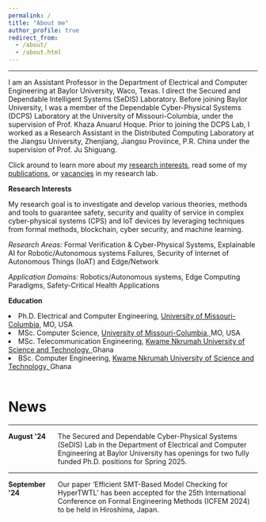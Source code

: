 ```yaml
---
permalink: /
title: "About me"
author_profile: true
redirect_from: 
  - /about/
  - /about.html
---
```

<hr>
I am an Assistant Professor in the Department of Electrical and Computer Engineering at Baylor University, Waco, Texas. I direct the Secured and Dependable Intelligent Systems (SeDIS) Laboratory. Before joining Baylor University, I was a member of the Dependable Cyber-Physical Systems (DCPS) Laboratory at the University of Missouri-Columbia, under the supervision of Prof. Khaza Anuarul Hoque. Prior to joining the DCPS Lab, I worked as a Research Assistant in the Distributed Computing Laboratory at the Jiangsu University, Zhenjiang, Jiangsu Proviince, P.R. China under the supervision of Prof. Ju Shiguang.

Click around to learn more about my <a href="https://ernestbonnah.github.io/research/">research interests</a>, read some of my <a href="https://ernestbonnah.github.io/publications/">publications</a>, or <a href="https://ernestbonnah.github.io/opening/">vacancies</a> in my research lab.

<b>Research Interests</b> 

My research goal is to investigate and develop various theories, methods and tools to guarantee safety, security and quality of service in complex cyber-physical systems (CPS) and IoT devices by leveraging techniques from formal methods, blockchain, cyber security, and machine learning.

<em>Research Areas:</em> Formal Verification & Cyber-Physical Systems, Explainable AI for Robotic/Autonomous systems Failures, Security of Internet of Autonomous Things (IoAT) and Edge/Network

<p><em>Application Domains:</em> Robotics/Autonomous systems, Edge Computing Paradigms, Safety-Critical Health Applications</p>

<b>Education</b>
<li>Ph.D. Electrical and Computer Engineering, <a href="https://missouri.edu/">University of Missouri-Columbia,</a> MO, USA</li>
<li>MSc. Computer Science, <a href="https://missouri.edu/">University of Missouri-Columbia, </a>MO, USA</li>
<li>MSc. Telecommunication Engineering, <a href="https://www.knust.edu.gh//">Kwame Nkrumah University of Science and Technology, </a>Ghana</li>
<li>BSc. Computer Engineering, <a href="https://www.knust.edu.gh//">Kwame Nkrumah University of Science and Technology, </a>Ghana</li>
<br>

<h1>News</h1>
<hr>
<div style="display: flex;">
  <div style="flex: 0 0 100px;"><strong>August '24</strong></div>
  <div>The Secured and Dependable Cyber-Physical Systems (SeDIS) Lab in the Department of Electrical and Computer Engineering at Baylor University has openings for two fully funded Ph.D. positions for Spring 2025.</div>
</div>
<hr>
<div style="display: flex;">
  <div style="flex: 0 0 100px;"><strong>September '24</strong></div>
  <div>Our paper ‘Efficient SMT-Based Model Checking for HyperTWTL’ has been accepted for the 25th International Conference on Formal Engineering Methods (ICFEM 2024) to be held in Hiroshima, Japan. </div>
</div>

